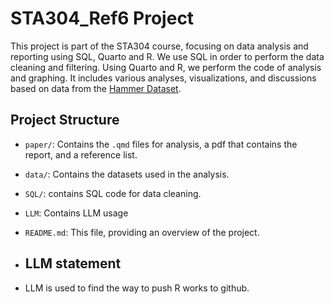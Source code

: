 # STA304_Ref6 Project

This project is part of the STA304 course, focusing on data analysis and reporting using SQL, Quarto and R. We use SQL in order to perform the data cleaning and filtering. Using Quarto and R, we perform the code of analysis and graphing. It includes various analyses, visualizations, and discussions based on data from the [Hammer Dataset](https://jacobfilipp.com/hammer/).

## Project Structure

- `paper/`: Contains the `.qmd` files for analysis, a pdf that contains the report, and a reference list.
- `data/`: Contains the datasets used in the analysis.
- `SQL/`: contains SQL code for data cleaning.
- `LLM`: Contains LLM usage
- `README.md`: This file, providing an overview of the project.

- ## LLM statement
- LLM is used to find the way to push R works to github.
